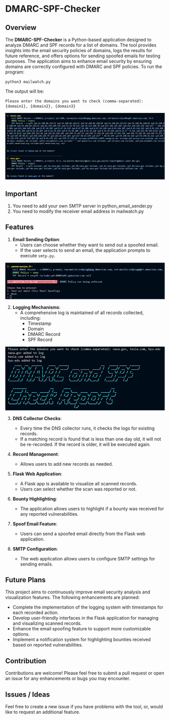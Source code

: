 # DMARC-SPF-Checker

## Overview

The **DMARC-SPF-Checker** is a Python-based application designed to analyze DMARC and SPF records for a list of domains. The tool provides insights into the email security policies of domains, logs the results for future reference, and offers options for sending spoofed emails for testing purposes. The application aims to enhance email security by ensuring domains are correctly configured with DMARC and SPF policies.
To run the program:
```
python3 mailwatch.py
```
The output will be:
```
Please enter the domains you want to check (comma-separated): {domain1}, {domain2}, {domain3}
```

![Analysis](https://github.com/Facuu35/DMARC-SPF-Checker/blob/main/Pictures/Screen0.png)

## Important
1. You need to add your own SMTP server in python_email_sender.py
2. You need to modify the receiver email address in mailwatch.py

## Features

1. **Email Sending Option**: 
   - Users can choose whether they want to send out a spoofed email.
   - If the user selects to send an email, the application prompts to execute `smtp.py`.

![Analysis](https://github.com/Facuu35/DMARC-SPF-Checker/blob/main/Pictures/Screen2.png)

2. **Logging Mechanisms**:
   - A comprehensive log is maintained of all records collected, including:
     - Timestamp
     - Domain
     - DMARC Record
     - SPF Record

![Analysis](https://github.com/Facuu35/DMARC-SPF-Checker/blob/main/Pictures/Screen1.png)

3. **DNS Collector Checks**:
   - Every time the DNS collector runs, it checks the logs for existing records.
   - If a matching record is found that is less than one day old, it will not be re-recorded. If the record is older, it will be executed again.

4. **Record Management**:
   - Allows users to add new records as needed.

5. **Flask Web Application**:
   - A Flask app is available to visualize all scanned records.
   - Users can select whether the scan was reported or not.

6. **Bounty Highlighting**:
   - The application allows users to highlight if a bounty was received for any reported vulnerabilities.

7. **Spoof Email Feature**:
   - Users can send a spoofed email directly from the Flask web application.

8. **SMTP Configuration**:
   - The web application allows users to configure SMTP settings for sending emails.

## Future Plans

This project aims to continuously improve email security analysis and visualization features. The following enhancements are planned:

- Complete the implementation of the logging system with timestamps for each recorded action.
- Develop user-friendly interfaces in the Flask application for managing and visualizing scanned records.
- Enhance the email spoofing feature to support more customizable options.
- Implement a notification system for highlighting bounties received based on reported vulnerabilities.

## Contribution

Contributions are welcome! Please feel free to submit a pull request or open an issue for any enhancements or bugs you may encounter.

## Issues / Ideas

Feel free to create a new issue if you have problems with the tool, or, would like to request an additional feature.
